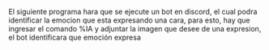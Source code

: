 El siguiente programa hara que se ejecute un bot en discord, el cual podra identificar la emocion que esta expresando una cara, para esto, hay que ingresar el comando %IA y adjuntar la imagen que desee de una expresion, el bot identificara que emoción expresa
